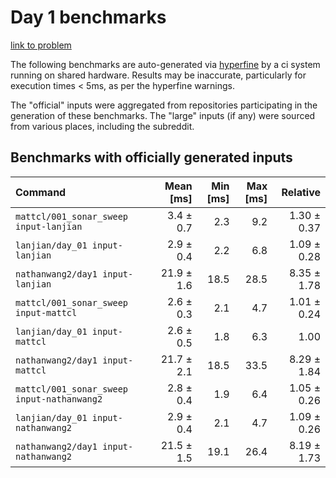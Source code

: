 # Day 1 benchmarks

[link to problem](http://adventofcode.com/2021/day/1)

The following benchmarks are auto-generated via [hyperfine](https://github.com/sharkdp/hyperfine) by a ci system running on shared hardware. Results may be inaccurate, particularly for execution times < 5ms, as per the hyperfine warnings.

The "official" inputs were aggregated from repositories participating in the generation of these benchmarks. The "large" inputs (if any) were sourced from various places, including the subreddit.

## Benchmarks with officially generated inputs
| Command | Mean [ms] | Min [ms] | Max [ms] | Relative |
|:---|---:|---:|---:|---:|
| `mattcl/001_sonar_sweep input-lanjian` | 3.4 ± 0.7 | 2.3 | 9.2 | 1.30 ± 0.37 |
| `lanjian/day_01 input-lanjian` | 2.9 ± 0.4 | 2.2 | 6.8 | 1.09 ± 0.28 |
| `nathanwang2/day1 input-lanjian` | 21.9 ± 1.6 | 18.5 | 28.5 | 8.35 ± 1.78 |
| `mattcl/001_sonar_sweep input-mattcl` | 2.6 ± 0.3 | 2.1 | 4.7 | 1.01 ± 0.24 |
| `lanjian/day_01 input-mattcl` | 2.6 ± 0.5 | 1.8 | 6.3 | 1.00 |
| `nathanwang2/day1 input-mattcl` | 21.7 ± 2.1 | 18.5 | 33.5 | 8.29 ± 1.84 |
| `mattcl/001_sonar_sweep input-nathanwang2` | 2.8 ± 0.4 | 1.9 | 6.4 | 1.05 ± 0.26 |
| `lanjian/day_01 input-nathanwang2` | 2.9 ± 0.4 | 2.1 | 4.7 | 1.09 ± 0.26 |
| `nathanwang2/day1 input-nathanwang2` | 21.5 ± 1.5 | 19.1 | 26.4 | 8.19 ± 1.73 |
